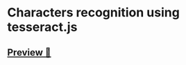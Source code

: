 # Characters recognition using tesseract.js
## [Preview 🔗](https://bog-ii.github.io/text-recognition-view/)
